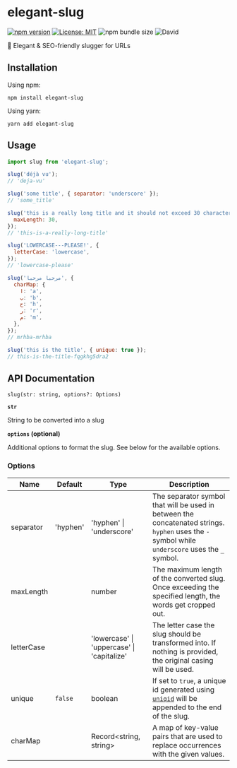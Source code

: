 # elegant-slug

[![npm version](https://badge.fury.io/js/elegant-slug.svg)](https://www.npmjs.com/package/elegant-slug) [![License: MIT](https://img.shields.io/badge/License-MIT-yellow.svg)](https://opensource.org/licenses/MIT) ![npm bundle size](https://img.shields.io/bundlephobia/minzip/elegant-slug) ![David](https://img.shields.io/david/aboudicheng/elegant-slug)

🧹 Elegant & SEO-friendly slugger for URLs

## Installation

Using npm:
```
npm install elegant-slug
```

Using yarn:
```
yarn add elegant-slug
```

## Usage

```javascript
import slug from 'elegant-slug';

slug('déjà vu');
// 'deja-vu'

slug('some title', { separator: 'underscore' });
// 'some_title'

slug('this is a really long title and it should not exceed 30 characters', {
  maxLength: 30,
});
// 'this-is-a-really-long-title'

slug('LOWERCASE---PLEASE!', {
  letterCase: 'lowercase',
});
// 'lowercase-please'

slug('مرحبا مرحبا', {
  charMap: {
    ا: 'a',
    ب: 'b',
    ح: 'h',
    ر: 'r',
    م: 'm',
  },
});
// mrhba-mrhba

slug('this is the title', { unique: true });
// this-is-the-title-fqgkhg5dra2

```

## API Documentation

`slug(str: string, options?: Options)`

**`str`**

String to be converted into a slug

**`options` (optional)**

Additional options to format the slug. See below for the available options.

### Options

| Name                      | Default | Type | Description |
| ------------------------- | ------- | ---- | ------------|
| separator | 'hyphen'  | 'hyphen' \| 'underscore' | The separator symbol that will be used in between the concatenated strings. `hyphen` uses the `-` symbol while `underscore` uses the `_` symbol. |
| maxLength | | number | The maximum length of the converted slug. Once exceeding the specified length, the words get cropped out. |
| letterCase |  | 'lowercase' \| 'uppercase' \| 'capitalize' | The letter case the slug should be transformed into. If nothing is provided, the original casing will be used. |
| unique | `false` | boolean | If set to `true`, a unique id generated using [`uniqid`](https://github.com/adamhalasz/uniqid/) will be appended to the end of the slug. |
| charMap | | Record<string, string> | A map of key-value pairs that are used to replace occurrences with the given values. |

